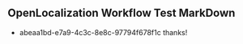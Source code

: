 ## OpenLocalization Workflow Test MarkDown

* abeaa1bd-e7a9-4c3c-8e8c-97794f678f1c 
thanks!



<!--HONumber=Jan16_HO3-->
